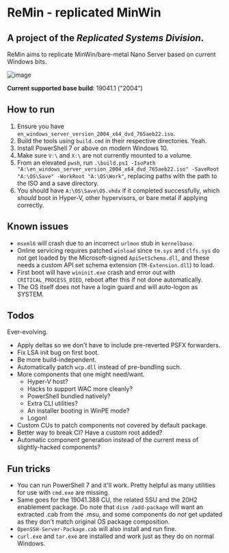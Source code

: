 # ReMin - replicated MinWin
## A project of the _Replicated Systems Division_.

ReMin aims to replicate MinWin/bare-metal Nano Server based on current Windows bits.

![image](https://github.com/replisys/remin-core/blob/master/doc/image.png?raw=true)

**Current supported base build**: 19041.1 ("2004")

## How to run
1. Ensure you have `en_windows_server_version_2004_x64_dvd_765aeb22.iso`.
2. Build the tools using `build.cmd` in their respective directories. Yeah.
3. Install PowerShell 7 or above on modern Windows 10.
4. Make sure `V:\` and `X:\` are not currently mounted to a volume.
5. From an elevated `pwsh`, run `.\build.ps1 -IsoPath "A:\en_windows_server_version_2004_x64_dvd_765aeb22.iso" -SaveRoot "A:\OS\Save" -WorkRoot "A:\OS\Work"`, replacing paths with the path to the ISO and a save directory.
6. You should have `A:\OS\Save\OS.vhdx` if it completed successfully, which _should_ boot in Hyper-V, other hypervisors, or bare metal if applying correctly.

## Known issues
* `msxml6` will crash due to an incorrect `urlmon` stub in `kernelbase`.
* Online servicing requires patched `winload` since `tm.sys` and `clfs.sys` do not get loaded by the Microsoft-signed `ApiSetSchema.dll`, and these needs a custom API set schema extension (`TM-Extension.dll`) to load.
* First boot will have `wininit.exe` crash and error out with `CRITICAL_PROCESS_DIED`, reboot after this if not done automatically.
* The OS itself does not have a login guard and will auto-logon as SYSTEM.

## Todos
Ever-evolving.

* Apply deltas so we don't have to include pre-reverted PSFX forwarders.
* Fix LSA init bug on first boot.
* Be more build-independent.
* Automatically patch `wcp.dll` instead of pre-bundling such.
* More components that one might need/want.
  * Hyper-V host?
  * Hacks to support WAC more cleanly?
  * PowerShell bundled natively?
  * Extra CLI utilities?
  * An installer booting in WinPE mode?
  * Logon!
* Custom CUs to patch components not covered by default package.
* Better way to break CI? Have a custom root added?
* Automatic component generation instead of the current mess of slightly-hacked components?

## Fun tricks
* You can run PowerShell 7 and it'll work. Pretty helpful as many utilities for use with `cmd.exe` are missing.
* Same goes for the 19041.388 CU, the related SSU and the 20H2 enablement package. Do note that `dism /add-package` will want an extracted .cab from the .msu, and some components do _not_ get updated as they don't match original OS package composition.
* `OpenSSH-Server-Package.cab` will also install and run fine.
* `curl.exe` and `tar.exe` are installed and work just as they do on normal Windows.